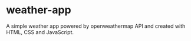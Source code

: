 # weather-app
A simple weather app powered by openweathermap API and created with HTML, CSS and JavaScript.
